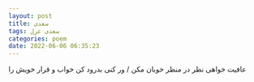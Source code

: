 ```yaml
---
layout: post
title: سعدی
tags: سعدی غزل
categories: poem
date: 2022-06-06 06:35:23
---
```


عافیت خواهی نظر در منظر خوبان مکن / ور کنی بدرود کن خواب و قرار خویش را
